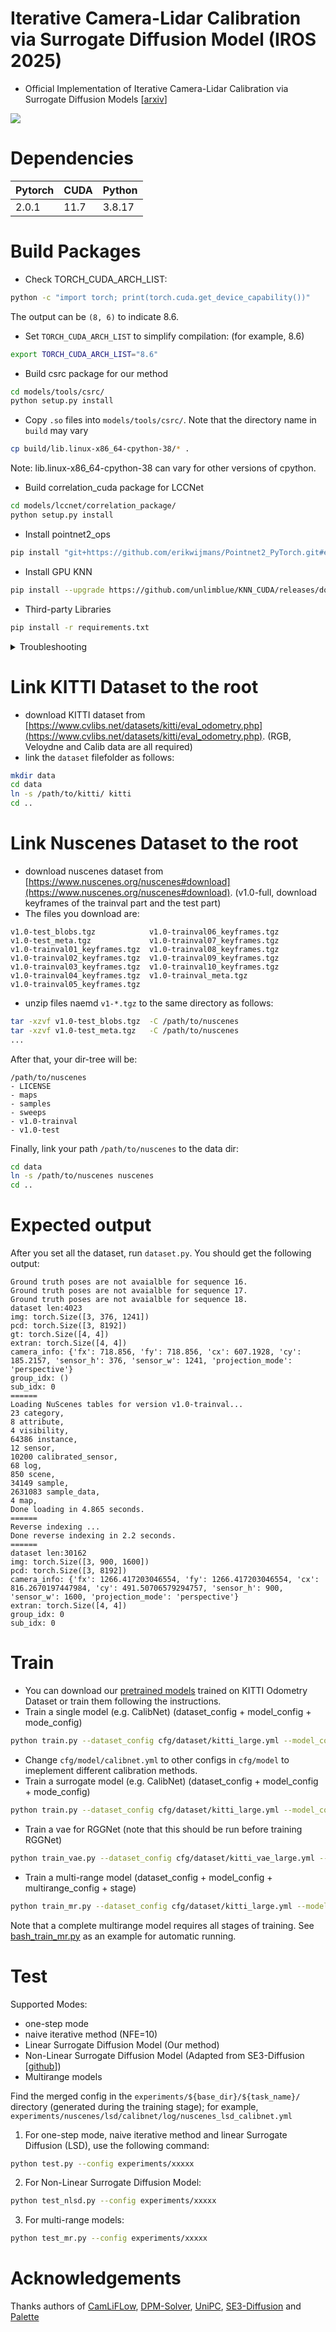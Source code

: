 # Iterative Camera-Lidar Calibration via Surrogate Diffusion Model (IROS 2025)
* Official Implementation of Iterative Camera-Lidar Calibration via Surrogate Diffusion Models [[arxiv](https://arxiv.org/abs/2506.14706)]

![](./assets/abstract.png)
# Dependencies
|Pytorch|CUDA|Python|
|---|---|---|
|2.0.1|11.7|3.8.17|
# Build Packages
* Check TORCH_CUDA_ARCH_LIST:
```bash
python -c "import torch; print(torch.cuda.get_device_capability())"
```
The output can be `(8, 6)` to indicate 8.6.
* Set `TORCH_CUDA_ARCH_LIST` to simplify compilation: (for example, 8.6)
```bash
export TORCH_CUDA_ARCH_LIST="8.6"
```
* Build csrc package for our method
```bash
cd models/tools/csrc/
python setup.py install
```
* Copy `.so` files into `models/tools/csrc/`. Note that the directory name in `build` may vary
```bash
cp build/lib.linux-x86_64-cpython-38/* .
```
Note: lib.linux-x86_64-cpython-38 can vary for other versions of cpython.
* Build correlation_cuda package for LCCNet
```bash
cd models/lccnet/correlation_package/
python setup.py install
```
* Install pointnet2_ops
```bash
pip install "git+https://github.com/erikwijmans/Pointnet2_PyTorch.git#egg=pointnet2_ops&subdirectory=pointnet2_ops_lib"
```
* Install GPU KNN
```bash
pip install --upgrade https://github.com/unlimblue/KNN_CUDA/releases/download/0.2/KNN_CUDA-0.2-py3-none-any.whl
```
* Third-party Libraries
```bash
pip install -r requirements.txt
```
<details>
  <summary>Troubleshooting</summary>
  The `correlation_cuda` package may be incompatible with CUDA >= 12.0. The failure of building this package only affects implementation of our baseline, LCCNet. If you have CUDA >= 12.0 and still want to implement LCCNET, it would be easy to use correlation pacakge in csrc to re-implement it. To try our best to reproduce LCCNet's performance, we utilize their own correlation package.
</details>

# Link KITTI Dataset to the root
* download KITTI dataset from [https://www.cvlibs.net/datasets/kitti/eval_odometry.php](https://www.cvlibs.net/datasets/kitti/eval_odometry.php). (RGB, Veloydne and Calib data are all required)
* link the `dataset` filefolder as follows:
```bash
mkdir data
cd data
ln -s /path/to/kitti/ kitti
cd ..
```
# Link Nuscenes Dataset to the root
* download nuscenes dataset from [https://www.nuscenes.org/nuscenes#download](https://www.nuscenes.org/nuscenes#download). (v1.0-full, download keyframes of the trainval part and the test part)
* The files you download are:
```                  
v1.0-test_blobs.tgz            v1.0-trainval06_keyframes.tgz
v1.0-test_meta.tgz             v1.0-trainval07_keyframes.tgz
v1.0-trainval01_keyframes.tgz  v1.0-trainval08_keyframes.tgz
v1.0-trainval02_keyframes.tgz  v1.0-trainval09_keyframes.tgz
v1.0-trainval03_keyframes.tgz  v1.0-trainval10_keyframes.tgz
v1.0-trainval04_keyframes.tgz  v1.0-trainval_meta.tgz
v1.0-trainval05_keyframes.tgz
```
* unzip files naemd `v1-*.tgz` to the same directory as follows:
```bash
tar -xzvf v1.0-test_blobs.tgz  -C /path/to/nuscenes
tar -xzvf v1.0-test_meta.tgz   -C /path/to/nuscenes
...
```
After that, your dir-tree will be:
```
/path/to/nuscenes
- LICENSE
- maps
- samples
- sweeps
- v1.0-trainval
- v1.0-test
```
Finally, link your path `/path/to/nuscenes` to the data dir:

```bash
cd data
ln -s /path/to/nuscenes nuscenes
cd ..
```

# Expected output
After you set all the dataset, run `dataset.py`. You should get the following output:
```
Ground truth poses are not avaialble for sequence 16.
Ground truth poses are not avaialble for sequence 17.
Ground truth poses are not avaialble for sequence 18.
dataset len:4023
img: torch.Size([3, 376, 1241])
pcd: torch.Size([3, 8192])
gt: torch.Size([4, 4])
extran: torch.Size([4, 4])
camera_info: {'fx': 718.856, 'fy': 718.856, 'cx': 607.1928, 'cy': 185.2157, 'sensor_h': 376, 'sensor_w': 1241, 'projection_mode': 'perspective'}
group_idx: ()
sub_idx: 0
======
Loading NuScenes tables for version v1.0-trainval...
23 category,
8 attribute,
4 visibility,
64386 instance,
12 sensor,
10200 calibrated_sensor,
68 log,
850 scene,
34149 sample,
2631083 sample_data,
4 map,
Done loading in 4.865 seconds.
======
Reverse indexing ...
Done reverse indexing in 2.2 seconds.
======
dataset len:30162
img: torch.Size([3, 900, 1600])
pcd: torch.Size([3, 8192])
camera_info: {'fx': 1266.417203046554, 'fy': 1266.417203046554, 'cx': 816.2670197447984, 'cy': 491.50706579294757, 'sensor_h': 900, 'sensor_w': 1600, 'projection_mode': 'perspective'}
extran: torch.Size([4, 4])
group_idx: 0
sub_idx: 0
```
# Train
* You can download our [pretrained models](https://github.com/gitouni/SurrogateCalib/releases/download/1.0/LSD_chkpt.zip) trained on KITTI Odometry Dataset or train them following the instructions.
* Train a single model (e.g. CalibNet) (dataset_config + model_config + mode_config)
```bash
python train.py --dataset_config cfg/dataset/kitti_large.yml --model_config cfg/model/calibnet.yml --mode_config cfg/mode/naive.yml
```
* Change `cfg/model/calibnet.yml` to other configs in `cfg/model` to imeplement different calibration methods.
* Train a surrogate model (e.g. CalibNet) (dataset_config + model_config + mode_config)
```bash
python train.py --dataset_config cfg/dataset/kitti_large.yml --model_config cfg/model/calibnet.yml --mode_config cfg/mode/lsd.yml
```
* Train a vae for RGGNet (note that this should be run before training RGGNet)
```bash
python train_vae.py --dataset_config cfg/dataset/kitti_vae_large.yml --model_config cfg/model/vae.yml
```
* Train a multi-range model (dataset_config + model_config + multirange_config + stage)
```bash
python train_mr.py --dataset_config cfg/dataset/kitti_large.yml --model_config cfg/model/calibnet.yml --mode_config cfg/mode/lsd.yml cfg/mode/mr_3.yml --stage 0
```
Note that a complete multirange model requires all stages of training. See [bash_train_mr.py](./bash_train_mr.py) as an example for automatic running.
# Test
Supported Modes:
* one-step mode
* naive iterative method (NFE=10)
* Linear Surrogate Diffusion Model (Our method)
* Non-Linear Surrogate Diffusion Model (Adapted from SE3-Diffusion [[github](https://github.com/Jiang-HB/DiffusionReg)])
* Multirange models

Find the merged config in the `experiments/${base_dir}/${task_name}/` directory (generated during the training stage); for example, `experiments/nuscenes/lsd/calibnet/log/nuscenes_lsd_calibnet.yml`

1. For one-step mode, naive iterative method and linear Surrogate Diffusion (LSD), use the following command:
```bash
python test.py --config experiments/xxxxx
```
2. For Non-Linear Surrogate Diffusion Model:
```bash
python test_nlsd.py --config experiments/xxxxx
```
3. For multi-range models:
```bash
python test_mr.py --config experiments/xxxxx
```
# Acknowledgements
Thanks authors of [CamLiFLow](https://github.com/MCG-NJU/CamLiFlow), [DPM-Solver](https://github.com/LuChengTHU/dpm-solver), [UniPC](https://github.com/wl-zhao/UniPC), [SE3-Diffusion](https://github.com/Jiang-HB/DiffusionReg) and [Palette](https://github.com/Janspiry/Palette-Image-to-Image-Diffusion-Models)

